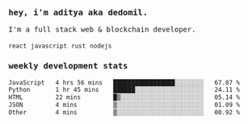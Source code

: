 <samp>
    <h3>hey, i'm aditya aka dedomil.</h3>
    I'm a full stack web & blockchain developer. 
    <br />
    <br />
    <code>react</code> <code>javascript</code> <code>rust</code> <code>nodejs</code>
    <h3>weekly development stats</h3>
    <!--START_SECTION:waka-->

```txt
JavaScript   4 hrs 56 mins   █████████████████░░░░░░░░   67.87 %
Python       1 hr 45 mins    ██████░░░░░░░░░░░░░░░░░░░   24.11 %
HTML         22 mins         █▒░░░░░░░░░░░░░░░░░░░░░░░   05.14 %
JSON         4 mins          ▒░░░░░░░░░░░░░░░░░░░░░░░░   01.09 %
Other        4 mins          ▒░░░░░░░░░░░░░░░░░░░░░░░░   00.92 %
```

<!--END_SECTION:waka-->
</samp>
